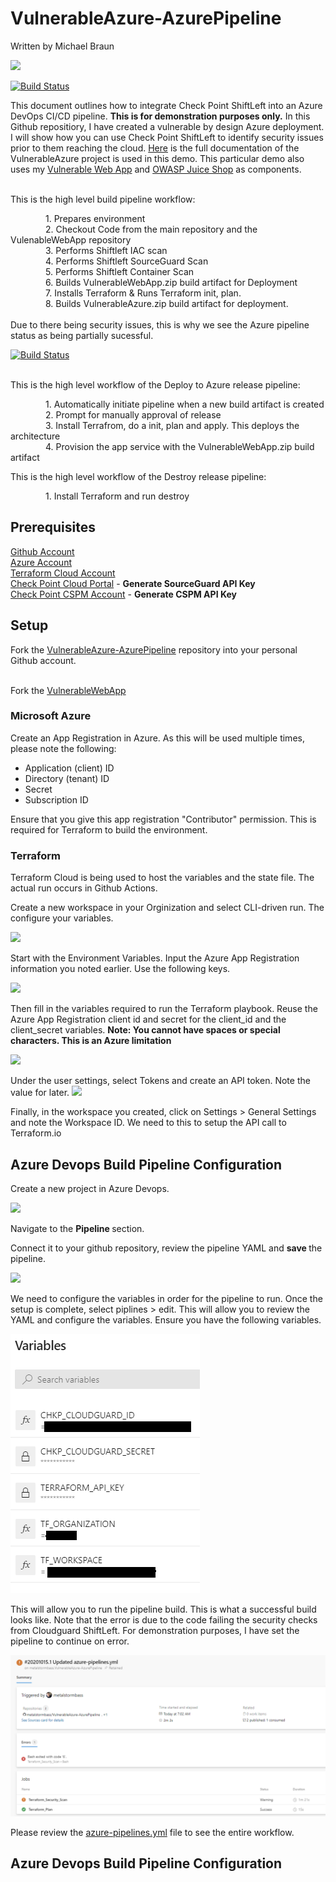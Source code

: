 # VulnerableAzure-AzurePipeline
Written by Michael Braun

<p align="left">
    <img src="https://img.shields.io/badge/Version-1.0.0-green" />
</p>  

[![Build Status](https://dev.azure.com/mibraun/VulnerableAzure%20Deployment/_apis/build/status/metalstormbass.VulnerableAzure-AzurePipeline?repoName=metalstormbass%2FVulnerableAzure-AzurePipeline&branchName=master)](https://dev.azure.com/mibraun/VulnerableAzure%20Deployment/_build/latest?definitionId=1&repoName=metalstormbass%2FVulnerableAzure-AzurePipeline&branchName=master)

This document outlines how to integrate Check Point ShiftLeft into an Azure DevOps CI/CD pipeline. <b>This is for demonstration purposes only.</b> In this Github repositiory, I have created a vulnerable by design Azure deployment. I will show how you can use Check Point ShiftLeft to identify security issues prior to them reaching the cloud. [Here](https://github.com/metalstormbass/VulnerableAzure) is the full documentation of the VulnerableAzure project is used in this demo. This particular demo also uses my [Vulnerable Web App](https://github.com/metalstormbass/VulnerableWebApp)  and  [OWASP Juice Shop](https://github.com/bkimminich/juice-shop) as components. <br> <br>


This is the high level build pipeline workflow: <br>

    1. Prepares environment <br>
    2. Checkout Code from the main repository and the VulenableWebApp repository <br>
    3. Performs Shiftleft IAC scan <br>
    4. Performs Shiftleft SourceGuard Scan <br>
    5. Performs Shiftleft Container Scan <br>
    6. Builds VulnerableWebApp.zip build artifact for Deployment <br>
    7. Installs Terraform & Runs Terraform init, plan.  <br>
    8. Builds VulnerableAzure.zip build artifact for deployment.  <br>
 <br>
 Due to there being security issues, this is why we see the Azure pipeline status as being partially sucessful. <br>
 
[![Build Status](https://dev.azure.com/mibraun/VulnerableAzure%20Deployment/_apis/build/status/metalstormbass.VulnerableAzure-AzurePipeline?repoName=metalstormbass%2FVulnerableAzure-AzurePipeline&branchName=master)](https://dev.azure.com/mibraun/VulnerableAzure%20Deployment/_build/latest?definitionId=1&repoName=metalstormbass%2FVulnerableAzure-AzurePipeline&branchName=master)  

<br>
 This is the high level workflow of the Deploy to Azure release pipeline: <br>

    1. Automatically initiate pipeline when a new build artifact is created <br>
    2. Prompt for manually approval of release <br>
    3. Install Terrafrom, do a init, plan and apply. This deploys the architecture <br>
    4. Provision the app service with the VulnerableWebApp.zip build artifact <br>

 This is the high level workflow of the Destroy release pipeline: <br>

    1. Install Terraform and run destroy <br>



## Prerequisites

[Github Account](https://github.com) <br>
[Azure Account](https://portal.azure.com) <br>
[Terraform Cloud Account](https://terraform.io) <br>
[Check Point Cloud Portal](https://portal.checkpoint.com) - <b> Generate SourceGuard API Key </b> <br>
[Check Point CSPM Account](https://secure.dome9.com/v2/login) - <b> Generate CSPM API Key </b> <br>


## Setup

Fork the [VulnerableAzure-AzurePipeline](https://github.com/metalstormbass/VulnerableAzure-AzurePipline) repository into your personal Github account. 
<br><br>

Fork the [VulnerableWebApp](https://github.com/metalstormbass/VulnerableWebApp)
<br>

### Microsoft Azure
 Create an App Registration in Azure. As this will be used multiple times, please note the following:

- Application (client) ID <br>
- Directory (tenant) ID <br>
- Secret <br>
- Subscription ID <br>

Ensure that you give this app registration "Contributor" permission. This is required for Terraform to build the environment.

### Terraform
Terraform Cloud is being used to host the variables and the state file. The actual run occurs in Github Actions.

Create a new workspace in your Orginization and select CLI-driven run. The configure your variables.

![](images/terraform1.png)

Start with the Environment Variables. Input the Azure App Registration information you noted earlier. Use the following keys.

![](/images/terraform2.PNG)

Then fill in the variables required to run the Terraform playbook. Reuse the Azure App Registration client id and secret for the client_id and the client_secret variables. <b>Note: You cannot have spaces or special characters. This is an Azure limitation</b>

![](/images/terraform3.PNG)

Under the user settings, select Tokens and create an API token. Note the value for later. 
![](/images/terraform4.PNG)

Finally, in the workspace you created, click on Settings > General Settings and note the Workspace ID. We need to this to setup the API call to Terraform.io

## Azure Devops Build Pipeline Configuration

Create a new project in Azure Devops. <br>

![](images/azdevops1.PNG) <br>

Navigate to the <b> Pipeline </b> section.

Connect it to your github repository, review the pipeline YAML and <b> save </b> the pipeline. <br>

![](images/azdevops2.PNG) <br>

We need to configure the variables in order for the pipeline to run. Once the setup is complete, select piplines > edit. This will allow you to review the YAML and configure the variables. Ensure you have the following variables. <br>

![](images/azdevops3.PNG) <br>

This will allow you to run the pipeline build. This is what a successful build looks like. Note that the error is due to the code failing the security checks from Cloudguard ShiftLeft. For demonstration purposes, I have set the pipeline to continue on error. <br>

![](images/azdevops4.PNG) <br>

Please review the [azure-pipelines.yml](azure-pipelines.yml) file to see the entire workflow.

## Azure Devops Build Pipeline Configuration






